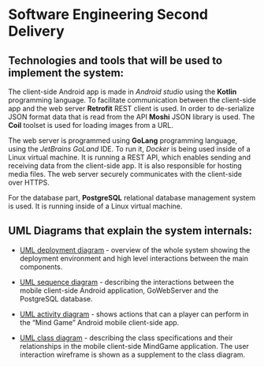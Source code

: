 # Software Engineering Second Delivery

## Technologies and tools that will be used to implement the system:

The client-side Android app is made in *Android studio* using the **Kotlin** programming language. To facilitate communication between the client-side app and the web server **Retrofit** REST client is used. In order to de-serialize JSON format data that is read from the API **Moshi** JSON library is used. The **Coil** toolset is used for loading images from a URL. 

The web server is programmed using **GoLang** programming language, using the *JetBrains GoLand* IDE. To run it, *Docker* is being used inside of a Linux virtual machine. It is running a REST API, which enables sending and receiving data from the client-side app. It is also responsible for hosting media files. The web server securely communicates with the client-side over HTTPS.

For the database part, **PostgreSQL** relational database management system is used. It is running inside of a Linux virtual machine.
## UML Diagrams that explain the system internals:

- [UML deployment diagram](./UML_diagrams/UML_deployment.pdf) - overview of the whole system showing the deployment environment and high level interactions between the main components.

- [UML sequence diagram](./UML_diagrams/UML_sequence.pdf) - describing the interactions between the mobile client-side Android application, GoWebServer and the PostgreSQL database.

- [UML activity diagram](./UML_diagrams/UML_activity.pdf) - shows actions that can a player can perform in the “Mind Game” Android mobile client-side app.

- [UML class diagram](./UML_diagrams/UML_class.pdf) - describing the class specifications and their relationships in the mobile client-side MindGame application. The user interaction wireframe is shown as a supplement to the class diagram. 

